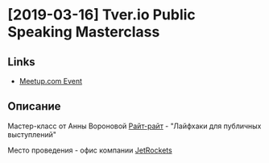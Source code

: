 # [2019-03-16] Tver.io Public Speaking Masterclass

## Links

* [Meetup.com Event](https://www.meetup.com/tverio/events/259123732/)

## Описание

Мастер-класс от Анны Вороновой [Райт-райт](http://rait-rait.ru/) -
"Лайфхаки для публичных выступлений"

Место проведения - офис компании [JetRockets](http://jetrockets.pro)
